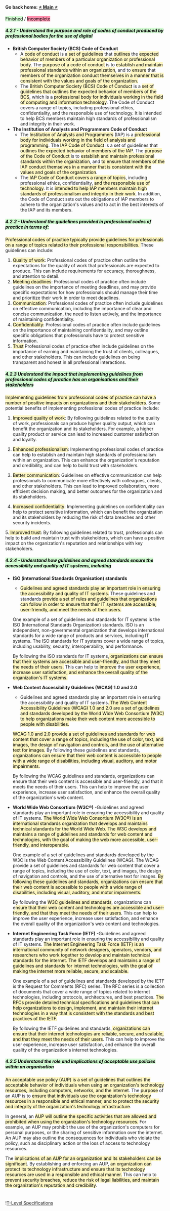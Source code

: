 **Go back home: <a href="https://rockartist33.github.io/testing/">⭐ Main ⭐</a>**

<mark style="background: #BBFABBA6;">Finished</mark> / <mark style="background: #FF5582A6;">Incomplete</mark>


##### <mark style="background: #BBFABBA6;">4.2.1 - Understand the purpose and role of codes of conduct produced by professional bodies for the use of digital</mark>

- **British Computer Society (BCS) Code of Conduct**
	- A <mark style="background: #FFF3A3A6;">code of conduct</mark> is a<mark style="background: #FFF3A3A6;"> set of guidelines</mark> that <mark style="background: #FFF3A3A6;">outlines</mark> the <mark style="background: #FFF3A3A6;">expected behavior of members of a particular organization or professional body</mark>. The <mark style="background: #FFF3A3A6;">purpose of a code of conduct</mark> is to <mark style="background: #FFF3A3A6;">establish and maintain professional standards within an organization</mark>, and to<mark style="background: #FFF3A3A6;"> ensure</mark> that<mark style="background: #FFF3A3A6;"> members of the organization conduct themselves in a manner that is consistent with the values and goals of the organization.</mark>
	- The <mark style="background: #FFF3A3A6;">British Computer Society (BCS) Code of Conduct</mark> is a <mark style="background: #FFF3A3A6;">set of guidelines that outlines the expected behavior of members of the BCS</mark>, which is a <mark style="background: #FFF3A3A6;">professional body for individuals working in the field of computing and information technology</mark>. The Code of Conduct covers a range of topics, including professional ethics, confidentiality, and the responsible use of technology. It is intended to help BCS members maintain high standards of professionalism and integrity in their work.
- **The Institution of Analysts and Programmers Code of Conduct**
	- The <mark style="background: #FFF3A3A6;">Institution of Analysts and Programmers</mark> (IAP) is a <mark style="background: #FFF3A3A6;">professional body for individuals working in the field of analysis and programming</mark>. The <mark style="background: #FFF3A3A6;">IAP Code of Conduct</mark> is a set of guidelines that <mark style="background: #FFF3A3A6;">outlines the expected behavior of members of the IAP</mark>. The <mark style="background: #FFF3A3A6;">purpose of the Code of Conduct </mark>is to <mark style="background: #FFF3A3A6;">establish and maintain professional standards within the organization</mark>, and <mark style="background: #FFF3A3A6;">to ensure that members of the IAP conduct themselves in a manner that is consistent with the values and goals of the organization</mark>.
	- The<mark style="background: #FFF3A3A6;"> IAP Code of Conduct covers a range of topics</mark>, including professional ethics, confidentiality, <mark style="background: #FFF3A3A6;">and the responsible use of technology</mark>. It is <mark style="background: #FFF3A3A6;">intended to help IAP members maintain high standards of professionalism and integrity in their work</mark>. In addition, the Code of Conduct sets out the obligations of IAP members to adhere to the organization's values and to act in the best interests of the IAP and its members.


##### <mark style="background: #BBFABBA6;">4.2.2 - Understand the guidelines provided in professional codes of practice in terms of:</mark>
<mark style="background: #FFF3A3A6;"> Professional codes of practice typically provide guidelines for professionals on a range of topics related to their professional responsibilities. </mark>These guidelines can include:

1. <mark style="background: #FFF3A3A6;"> Quality of work</mark>: Professional codes of practice often outline the expectations for the quality of work that professionals are expected to produce. This can include requirements for accuracy, thoroughness, and attention to detail.
2. <mark style="background: #FFF3A3A6;">Meeting deadlines</mark>: Professional codes of practice often include guidelines on the importance of meeting deadlines, and may provide specific expectations for how professionals should manage their time and prioritize their work in order to meet deadlines.
3. <mark style="background: #FFF3A3A6;">Communication</mark>: Professional codes of practice often include guidelines on effective communication, including the importance of clear and concise communication, the need to listen actively, and the importance of maintaining confidentiality.
4. <mark style="background: #FFF3A3A6;"> Confidentiality</mark>: Professional codes of practice often include guidelines on the importance of maintaining confidentiality, and may outline specific obligations that professionals have to protect sensitive information.
5. <mark style="background: #FFF3A3A6;"> Trust</mark> Professional codes of practice often include guidelines on the importance of earning and maintaining the trust of clients, colleagues, and other stakeholders. This can include guidelines on being transparent and honest in all professional interactions.
##### <mark style="background: #BBFABBA6;">4.2.3 Understand the impact that implementing guidelines from professional codes of practice has on organisations and their stakeholders</mark>

<mark style="background: #FFF3A3A6;">Implementing guidelines from professional codes of practice can have a number of positive impacts on organizations and their stakeholders</mark>. Some potential benefits of implementing professional codes of practice include:

1.  <mark style="background: #FFF3A3A6;">Improved quality of work</mark>: By following guidelines related to the quality of work, professionals can produce higher quality output, which can benefit the organization and its stakeholders. For example, a higher quality product or service can lead to increased customer satisfaction and loyalty.
    
2. <mark style="background: #FFF3A3A6;"> Enhanced professionalism</mark>: Implementing professional codes of practice can help to establish and maintain high standards of professionalism within an organization. This can enhance the organization's reputation and credibility, and can help to build trust with stakeholders.
    
3.  <mark style="background: #FFF3A3A6;">Better communication</mark>: Guidelines on effective communication can help professionals to communicate more effectively with colleagues, clients, and other stakeholders. This can lead to improved collaboration, more efficient decision making, and better outcomes for the organization and its stakeholders.
    
4.  <mark style="background: #FFF3A3A6;">Increased confidentiality</mark>: Implementing guidelines on confidentiality can help to protect sensitive information, which can benefit the organization and its stakeholders by reducing the risk of data breaches and other security incidents.
    
5.<mark style="background: #FFF3A3A6;">  Improved trust</mark>: By following guidelines related to trust, professionals can help to build and maintain trust with stakeholders, which can have a positive impact on the organization's reputation and relationships with key stakeholders.


##### <mark style="background: #BBFABBA6;">4.2.4 - Understand how guidelines and agreed standards ensure the accessibility and quality of IT systems, including</mark>


- **ISO (international Standards Organisation) standards**
	- <mark style="background: #FFF3A3A6;">Guidelines and agreed standards play an important role in ensuring the accessibility and quality of IT systems.</mark> These guidelines and standards <mark style="background: #FFF3A3A6;">provide a set of rules and guidelines that organizations can follow in order to ensure that their IT systems are accessible, user-friendly, and meet the needs of their users.</mark>

	One example of a set of guidelines and standards for IT systems is the ISO (International Standards Organization) standards. ISO is an independent, non-governmental organization that develops international standards for a wide range of products and services, including IT systems. The ISO standards for IT systems cover a wide range of topics, including usability, security, interoperability, and performance.
	
	By following the ISO standards for IT systems,<mark style="background: #FFF3A3A6;"> organizations can ensure that their systems are accessible and user-friendly, and that they meet the needs of their users.</mark> This can help to<mark style="background: #FFF3A3A6;"> improve</mark> the <mark style="background: #FFF3A3A6;">user experience, increase user satisfaction, and enhance the overall quality of the organization's IT systems.</mark>
- **Web Content Accessibility Guidelines (WCAG) 1.0 and 2.0**
	- Guidelines and agreed standards play an important role in ensuring the accessibility and quality of IT systems.<mark style="background: #FFF3A3A6;"> The Web Content Accessibility Guidelines (WCAG) 1.0 and 2.0 are a set of guidelines and standards developed by the World Wide Web Consortium (W3C) to help organizations make their web content more accessible to people with disabilities.</mark>

	<mark style="background: #FFF3A3A6;">WCAG 1.0 and 2.0 provide a set of guidelines and standards for web content that cover a range of topics, including the use of color, text, and images, the design of navigation and controls, and the use of alternative text for images.</mark> By following these guidelines and standards, <mark style="background: #FFF3A3A6;">organizations can ensure that their web content is accessible to people with a wide range of disabilities, including visual, auditory, and motor impairments.</mark>
	
	By following the WCAG guidelines and standards, organizations can ensure that their web content is accessible and user-friendly, and that it meets the needs of their users. This can help to improve the user experience, increase user satisfaction, and enhance the overall quality of the organization's web content.
 - **World Wide Web Consortium (W3C®)**
	-Guidelines and agreed standards play an important role in ensuring the accessibility and quality of IT systems. <mark style="background: #FFF3A3A6;">The World Wide Web Consortium (W3C®) is an international standards organization that develops and maintains technical standards for the World Wide Web. The W3C develops and maintains a range of guidelines and standards for web content and technologies, with the goal of making the web more accessible, user-friendly, and interoperable.</mark>

	One example of a set of guidelines and standards developed by the W3C is the Web Content Accessibility Guidelines (WCAG). The WCAG provide a set of guidelines and standards for web content that cover a range of topics, including the use of color, text, and images, the design of navigation and controls, and the use of alternative text for images. <mark style="background: #FFF3A3A6;">By following these guidelines and standards, organizations can ensure that their web content is accessible to people with a wide range of disabilities, including visual, auditory, and motor impairments.</mark>
	
	By following the <mark style="background: #FFF3A3A6;">W3C guidelines and standards</mark>, organizations can e<mark style="background: #FFF3A3A6;">nsure that their web content and technologies are accessible and user-friendly, and that they meet the needs of their users</mark>. This can help to improve the user experience, increase user satisfaction, and enhance the overall quality of the organization's web content and technologies.
- **Internet Engineering Task Force (IETF)** 
	-Guidelines and agreed standards play an important role in ensuring the accessibility and quality of IT systems. <mark style="background: #FFF3A3A6;">The Internet Engineering Task Force (IETF) is an international community of network designers, operators, vendors, and researchers who work together to develop and maintain technical standards for the internet. The IETF develops and maintains a range of guidelines and standards for internet technologies, with the goal of making the internet more reliable, secure, and scalable.</mark>

	One example of a set of guidelines and standards developed by the IETF is the Request for Comments (RFC) series. The RFC series is a collection of documents that cover a wide range of topics related to internet technologies, including protocols, architectures, and best practices. <mark style="background: #FFF3A3A6;">The RFCs provide detailed technical specifications and guidelines that can help organizations to design, implement, and maintain their internet technologies in a way that is consistent with the standards and best practices of the IETF.</mark>
	
	By following the IETF guidelines and standards,<mark style="background: #FFF3A3A6;"> organizations can ensure that their internet technologies are reliable, secure, and scalable, and that they meet the needs of their users</mark>. This can help to improve the user experience, increase user satisfaction, and enhance the overall quality of the organization's internet technologies.
##### <mark style="background: #BBFABBA6;">4.2.5 Understand the role and implications of acceptable use policies within an organisation</mark>
<mark style="background: #FFF3A3A6;">An acceptable use policy (AUP) is a set of guidelines that outlines the acceptable behavior of individuals when using an organization's technology resources, including computers, networks, and the internet</mark>. The <mark style="background: #FFF3A3A6;">purpose</mark> of an AUP is to <mark style="background: #FFF3A3A6;">ensure that individuals use the organization's technology resources in a responsible and ethical manner, and to protect the security and integrity of the organization's technology infrastructure</mark>.

In general, an <mark style="background: #FFF3A3A6;">AUP will outline the specific activities that are allowed and prohibited when using the organization's technology resources.</mark> For example, an AUP may prohibit the use of the organization's computers for personal purposes, or the sharing of sensitive information over the internet. An AUP may also outline the consequences for individuals who violate the policy, such as disciplinary action or the loss of access to technology resources.

The <mark style="background: #FFF3A3A6;">implications of an AUP for an organization and its stakeholders can be significant</mark>. By establishing and enforcing an AUP, <mark style="background: #FFF3A3A6;">an organization can protect its technology infrastructure and ensure that its technology resources are used in a responsible and ethical manner.</mark> This can help to <mark style="background: #FFF3A3A6;">prevent security breaches, reduce the risk of legal liabilities, and maintain the organization's reputation and credibility</mark>.

#
!<a href="https://rockartist33.github.io/testing/content/Misc/pdf/t-level-spec-2020.pdf">T-Level Specifications</a>
